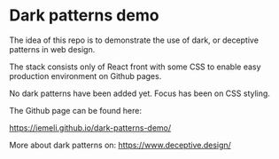 # Dark patterns demo

The idea of this repo is to demonstrate the use of dark, or deceptive patterns in web design.

The stack consists only of React front with some CSS to enable easy production environment on Github pages.

No dark patterns have been added yet. Focus has been on CSS styling.

The Github page can be found here:

https://iemeli.github.io/dark-patterns-demo/

More about dark patterns on: https://www.deceptive.design/
